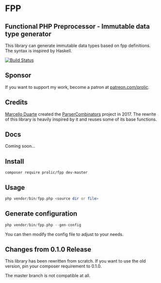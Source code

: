 # FPP

## Functional PHP Preprocessor - Immutable data type generator 

This library can generate immutable data types based on fpp definitions. The syntax is inspired by Haskell.

[![Build Status](https://travis-ci.org/prolic/fpp.svg?branch=master)](https://travis-ci.org/prolic/fpp)

## Sponsor

If you want to support my work, become a patron at [patreon.com/prolic](https://www.patreon.com/notifications).

## Credits

[Marcello Duarte](https://github.com/MarcelloDuarte/) created the [ParserCombinators](https://github.com/MarcelloDuarte/ParserCombinators/) project in 2017.
The rewrite of this library is heavily inspired by it and reuses some of its base functions.

## Docs

Coming soon...

## Install

```console
composer require prolic/fpp dev-master
```

## Usage

```php
php vendor/bin/fpp.php <source dir or file>
```

## Generate configuration

```php
php vendor/bin/fpp.php --gen-config
```

You can then modify the config file to adjust to your needs.

## Changes from 0.1.0 Release

This library has been rewritten from scratch. If you want to use the old version, pin your composer requirement to 0.1.0.

The master branch is not compatible at all.
